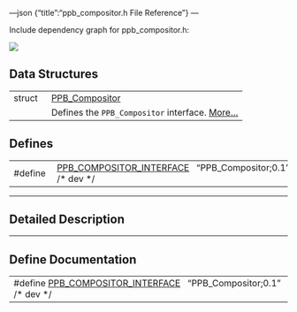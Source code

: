 —json {“title”:“ppb\_compositor.h File Reference”} —

Include dependency graph for ppb\_compositor.h:

![](/docs/native-client/pepper_beta/c/ppb__compositor_8h__incl.png)

Data Structures
---------------

<table><tbody><tr class="odd"><td style="text-align: right;">struct  </td><td><a href="/docs/native-client/pepper_beta/c/struct_p_p_b___compositor__0__1/" class="el">PPB_Compositor</a></td></tr><tr class="even"><td style="text-align: right;"> </td><td>Defines the <code>PPB_Compositor</code> interface. <a href="/docs/native-client/pepper_beta/c/struct_p_p_b___compositor__0__1#details">More…</a><br />
</td></tr></tbody></table>

Defines
-------

<table><tbody><tr class="odd"><td style="text-align: right;">#define </td><td><a href="/docs/native-client/pepper_beta/c/ppb__compositor_8h#ac8b0ddbdff260dd5531525784556c045" class="el">PPB_COMPOSITOR_INTERFACE</a>   “PPB_Compositor;0.1” /* dev */</td></tr></tbody></table>

------------------------------------------------------------------------

<span id="details" class="anchor" style="margin: 0;"></span>

Detailed Description
--------------------

------------------------------------------------------------------------

Define Documentation
--------------------

<span id="ac8b0ddbdff260dd5531525784556c045" class="anchor" style="margin: 0;"></span>

<table><tbody><tr class="odd"><td>#define <a href="/docs/native-client/pepper_beta/c/ppb__compositor_8h#ac8b0ddbdff260dd5531525784556c045" class="el">PPB_COMPOSITOR_INTERFACE</a>   “PPB_Compositor;0.1” /* dev */</td></tr></tbody></table>

